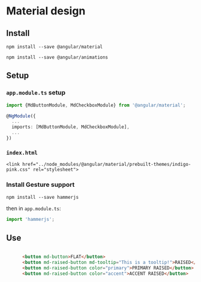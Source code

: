 

# Material design

## Install

`npm install --save @angular/material`

`npm install --save @angular/animations`

## Setup

### `app.module.ts` setup
```ts
import {MdButtonModule, MdCheckboxModule} from '@angular/material';

@NgModule({
  ...
  imports: [MdButtonModule, MdCheckboxModule],
  ...
})
```

### `index.html`

`<link href="../node_modules/@angular/material/prebuilt-themes/indigo-pink.css" rel="stylesheet">`

### Install Gesture support

`npm install --save hammerjs`

then in `app.module.ts`:

```ts
import 'hammerjs';
```

## Use

```html

      <button md-button>FLAT</button>
      <button md-raised-button md-tooltip="This is a tooltip!">RAISED</button>
      <button md-raised-button color="primary">PRIMARY RAISED</button>
      <button md-raised-button color="accent">ACCENT RAISED</button>
```
